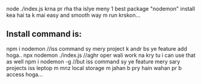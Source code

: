 <!-- Ab mai jb b node ki kisi file ko run krna hai tu bar bar mjy -->

node ./index.js krna pr rha tha islye meny 1 best package "nodemon" install kea hai ta k mai easy and smooth way m run krskon...

## Install command is:

npm i nodemon               //iss command sy mery project k andr bs ye feature add hoga..
npx nodemon ./index.js      //aghr oper wali work na kry tu i can use that as well
npm i nodemon -g            //but iss command sy ye feature mery sary projects iss leptop m mnz local storage  m jahan b pry hain wahan pr b access hoga...